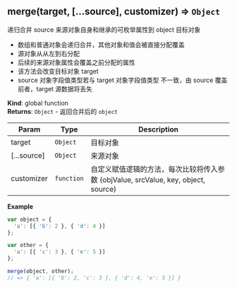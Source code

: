 <a name="merge"></a>

## merge(target, [...source], customizer) ⇒ <code>Object</code>
递归合并 source 来源对象自身和继承的可枚举属性到 object 目标对象
<ul>
<li>数组和普通对象会递归合并，其他对象和值会被直接分配覆盖</li>
<li>源对象从从左到右分配</li>
<li>后续的来源对象属性会覆盖之前分配的属性</li>
<li>该方法会改变目标对象 target</li>
<li>source 对象字段值类型若与 target 对象字段值类型 不一致，由 source 覆盖前者，target 源数据将丢失</li>
</ul>

**Kind**: global function  
**Returns**: <code>Object</code> - 返回合并后的 `object`  

| Param | Type | Description |
| --- | --- | --- |
| target | <code>Object</code> | 目标对象 |
| [...source] | <code>Object</code> | 来源对象 |
| customizer | <code>function</code> | 自定义赋值逻辑的方法，每次比较将传入参数 (objValue, srcValue, key, object, source) |

**Example**  
```js
var object = {
  'a': [{ 'b': 2 }, { 'd': 4 }]
};

var other = {
  'a': [{ 'c': 3 }, { 'e': 5 }]
};

merge(object, other);
// => { 'a': [{ 'b': 2, 'c': 3 }, { 'd': 4, 'e': 5 }] }
```
